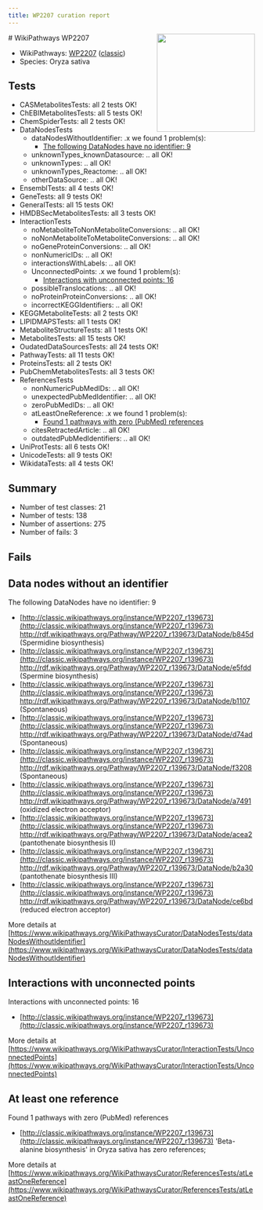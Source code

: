 ```yaml
---
title: WP2207 curation report
---
```


<img style="float: right; width: 200px" src="https://upload.wikimedia.org/wikipedia/commons/thumb/8/83/Wplogo_with_text_500.png/640px-Wplogo_with_text_500.png" />
# WikiPathways WP2207

* WikiPathways: [WP2207](https://wikipathways.org/pathways/WP2207) ([classic](https://classic.wikipathways.org/instance/WP2207))
* Species: Oryza sativa
## Tests
* CASMetabolitesTests: all 2 tests OK!
* ChEBIMetabolitesTests: all 5 tests OK!
* ChemSpiderTests: all 2 tests OK!
* DataNodesTests
    * dataNodesWithoutIdentifier: .x we found 1 problem(s):
        * [The following DataNodes have no identifier: 9](#d2d32fa8)
    * unknownTypes_knownDatasource: .. all OK!
    * unknownTypes: .. all OK!
    * unknownTypes_Reactome: .. all OK!
    * otherDataSource: .. all OK!
* EnsemblTests: all 4 tests OK!
* GeneTests: all 9 tests OK!
* GeneralTests: all 15 tests OK!
* HMDBSecMetabolitesTests: all 3 tests OK!
* InteractionTests
    * noMetaboliteToNonMetaboliteConversions: .. all OK!
    * noNonMetaboliteToMetaboliteConversions: .. all OK!
    * noGeneProteinConversions: .. all OK!
    * nonNumericIDs: .. all OK!
    * interactionsWithLabels: .. all OK!
    * UnconnectedPoints: .x we found 1 problem(s):
        * [Interactions with unconnected points: 16](#7f1d407d)
    * possibleTranslocations: .. all OK!
    * noProteinProteinConversions: .. all OK!
    * incorrectKEGGIdentifiers: .. all OK!
* KEGGMetaboliteTests: all 2 tests OK!
* LIPIDMAPSTests: all 1 tests OK!
* MetaboliteStructureTests: all 1 tests OK!
* MetabolitesTests: all 15 tests OK!
* OudatedDataSourcesTests: all 24 tests OK!
* PathwayTests: all 11 tests OK!
* ProteinsTests: all 2 tests OK!
* PubChemMetabolitesTests: all 3 tests OK!
* ReferencesTests
    * nonNumericPubMedIDs: .. all OK!
    * unexpectedPubMedIdentifier: .. all OK!
    * zeroPubMedIDs: .. all OK!
    * atLeastOneReference: .x we found 1 problem(s):
        * [Found 1 pathways with zero (PubMed) references](#d0a459f0)
    * citesRetractedArticle: .. all OK!
    * outdatedPubMedIdentifiers: .. all OK!
* UniProtTests: all 6 tests OK!
* UnicodeTests: all 9 tests OK!
* WikidataTests: all 4 tests OK!


## Summary

* Number of test classes: 21
* Number of tests: 138
* Number of assertions: 275
* Number of fails: 3

## Fails

<a name="d2d32fa8" />

## Data nodes without an identifier

The following DataNodes have no identifier: 9

* [http://classic.wikipathways.org/instance/WP2207_r139673](http://classic.wikipathways.org/instance/WP2207_r139673) http://rdf.wikipathways.org/Pathway/WP2207_r139673/DataNode/b845d (Spermidine biosynthesis)
* [http://classic.wikipathways.org/instance/WP2207_r139673](http://classic.wikipathways.org/instance/WP2207_r139673) http://rdf.wikipathways.org/Pathway/WP2207_r139673/DataNode/e5fdd (Spermine biosynthesis)
* [http://classic.wikipathways.org/instance/WP2207_r139673](http://classic.wikipathways.org/instance/WP2207_r139673) http://rdf.wikipathways.org/Pathway/WP2207_r139673/DataNode/b1107 (Spontaneous)
* [http://classic.wikipathways.org/instance/WP2207_r139673](http://classic.wikipathways.org/instance/WP2207_r139673) http://rdf.wikipathways.org/Pathway/WP2207_r139673/DataNode/d74ad (Spontaneous)
* [http://classic.wikipathways.org/instance/WP2207_r139673](http://classic.wikipathways.org/instance/WP2207_r139673) http://rdf.wikipathways.org/Pathway/WP2207_r139673/DataNode/f3208 (Spontaneous)
* [http://classic.wikipathways.org/instance/WP2207_r139673](http://classic.wikipathways.org/instance/WP2207_r139673) http://rdf.wikipathways.org/Pathway/WP2207_r139673/DataNode/a7491 (oxidized electron acceptor)
* [http://classic.wikipathways.org/instance/WP2207_r139673](http://classic.wikipathways.org/instance/WP2207_r139673) http://rdf.wikipathways.org/Pathway/WP2207_r139673/DataNode/acea2 (pantothenate biosynthesis II)
* [http://classic.wikipathways.org/instance/WP2207_r139673](http://classic.wikipathways.org/instance/WP2207_r139673) http://rdf.wikipathways.org/Pathway/WP2207_r139673/DataNode/b2a30 (pantothenate biosynthesis III)
* [http://classic.wikipathways.org/instance/WP2207_r139673](http://classic.wikipathways.org/instance/WP2207_r139673) http://rdf.wikipathways.org/Pathway/WP2207_r139673/DataNode/ce6bd (reduced electron acceptor)


More details at [https://www.wikipathways.org/WikiPathwaysCurator/DataNodesTests/dataNodesWithoutIdentifier](https://www.wikipathways.org/WikiPathwaysCurator/DataNodesTests/dataNodesWithoutIdentifier)

<a name="7f1d407d" />

## Interactions with unconnected points

Interactions with unconnected points: 16

* [http://classic.wikipathways.org/instance/WP2207_r139673](http://classic.wikipathways.org/instance/WP2207_r139673)


More details at [https://www.wikipathways.org/WikiPathwaysCurator/InteractionTests/UnconnectedPoints](https://www.wikipathways.org/WikiPathwaysCurator/InteractionTests/UnconnectedPoints)

<a name="d0a459f0" />

## At least one reference

Found 1 pathways with zero (PubMed) references

* [http://classic.wikipathways.org/instance/WP2207_r139673](http://classic.wikipathways.org/instance/WP2207_r139673) 'Beta-alanine biosynthesis' in Oryza sativa has zero references; 


More details at [https://www.wikipathways.org/WikiPathwaysCurator/ReferencesTests/atLeastOneReference](https://www.wikipathways.org/WikiPathwaysCurator/ReferencesTests/atLeastOneReference)

